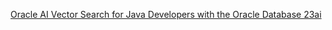 [Oracle AI Vector Search for Java Developers with the Oracle Database 23ai](https://juarezjunior.medium.com/oracle-ai-vector-search-for-java-developers-with-the-oracle-database-23ai-e29321d23fa0)